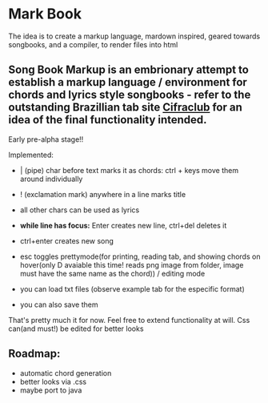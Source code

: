 # Mark Book

The idea is to create a markup language, mardown inspired, geared towards songbooks, and a compiler, to render files into html

## Song Book Markup is an embrionary attempt to establish a markup language / environment for chords and lyrics style songbooks - refer to the outstanding Brazillian tab site [Cifraclub](https://www.cifraclub.com.br/) for an idea of the final functionality intended.

Early pre-alpha stage!!

Implemented:
- | (pipe) char before text marks it as chords: ctrl + keys move them around individually

- ! (exclamation mark) anywhere in a line marks title

- all other chars can be used as lyrics

- **while line has focus:**  Enter creates new line, ctrl+del deletes it

- ctrl+enter creates new song

- esc toggles prettymode(for printing, reading tab, and showing chords on hover(only D avaiable this time! reads png image from folder, image must have the same name as the chord)) / editing mode

- you can load txt files (observe example tab for the especific format)

- you can also save them

That's pretty much it for now. Feel free to extend functionality at will. Css can(and must!) be edited for better looks

## Roadmap:

- automatic chord generation
- better looks via .css
- maybe port to java